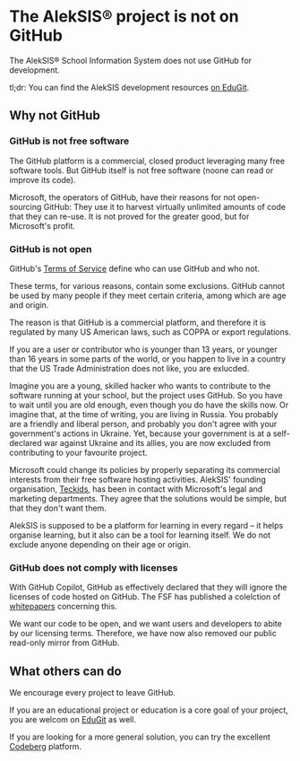 # The AlekSIS® project is not on GitHub

The AlekSIS® School Information System does not use GitHub for development.

tl;dr: You can find the AlekSIS development resources [on EduGit](https://edugit.org/AlekSIS).

## Why not GitHub

### GitHub is not free software

The GitHub platform is a commercial, closed product leveraging many free software tools. But GitHub itself is not free software (noone can read or improve its code).

Microsoft, the operators of GitHub, have their reasons for not open-sourcing GitHub: They use it to harvest virtually unlimited amounts of code that they can re-use. It is not proved for the greater good, but for Microsoft's profit.

### GitHub is not open

GitHub's [Terms of Service](https://docs.github.com/en/site-policy/github-terms/github-terms-of-service) define who can use GitHub and who not.

These terms, for various reasons, contain some exclusions. GitHub cannot be used by many people if they meet certain criteria, among which are age and origin.

The reason is that GitHub is a commercial platform, and therefore it is regulated by many US American laws, such as COPPA or export regulations.

If you are a user or contributor who is younger than 13 years, or younger than 16 years in some parts of the world, or you happen to live in a country that the US Trade Administration does not like, you are exlucded.

Imagine you are a young, skilled hacker who wants to contribute to the software running at your school, but the project uses GitHub. So you have to wait until you are old enough, even though you do have the skills now. Or imagine that, at the time of writing, you are living in Russia. You probably are a friendly and liberal person, and probably you don't agree with your government's actions in Ukraine. Yet, because your government is at a self-declared war against Ukraine and its allies, you are now excluded from contributing to your favourite project.

Microsoft could change its policies by properly separating its commercial interests from their free software hosting activities. AlekSIS' founding organisation, [Teckids](https://teckids.org), has been in contact with Microsoft's legal and marketing departments. They agree that the solutions would be simple, but that they don't want them.

AlekSIS is supposed to be a platform for learning in every regard – it helps organise learning, but it also can be a tool for learning itself. We do not exclude anyone depending on their age or origin.

### GitHub does not comply with licenses

With GitHub Copilot, GitHub as effectively declared that they will ignore the licenses of code hosted on GitHub. The FSF has published a colelction of [whitepapers](https://www.fsf.org/news/publication-of-the-fsf-funded-white-papers-on-questions-around-copilot) concerning this.

We want our code to be open, and we want users and developers to abite by our licensing terms. Therefore, we have now also removed our public read-only mirror from GitHub.

## What others can do

We encourage every project to leave GitHub.

If you are an educational project or education is a core goal of your project, you are welcom on [EduGit](https://edugit.org) as well.

If you are looking for a more general solution, you can try the excellent [Codeberg](https://codeberg.org) platform.
